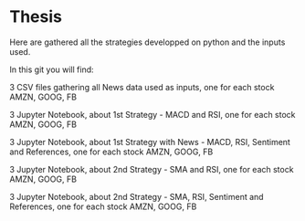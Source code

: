 # Thesis

Here are gathered all the strategies developped on python and the inputs used.

In this git you will find:

3 CSV files gathering all News data used as inputs, one for each stock AMZN, GOOG, FB

3 Jupyter Notebook, about 1st Strategy - MACD and RSI, one for each stock AMZN, GOOG, FB

3 Jupyter Notebook, about 1st Strategy with News - MACD, RSI, Sentiment and References, one for each stock AMZN, GOOG, FB

3 Jupyter Notebook, about 2nd Strategy - SMA and RSI, one for each stock AMZN, GOOG, FB

3 Jupyter Notebook, about 2nd Strategy - SMA, RSI, Sentiment and References, one for each stock AMZN, GOOG, FB

